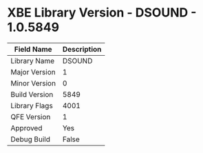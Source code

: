 # XBE Library Version - DSOUND - 1.0.5849

| Field Name | Description |
|---|---|
| Library Name | DSOUND |
| Major Version | 1 |
| Minor Version | 0 |
| Build Version | 5849 |
| Library Flags | 4001 |
| QFE Version | 1 |
| Approved | Yes |
| Debug Build | False |
